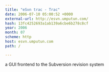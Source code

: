 ```yaml
---
title: "eSvn trac - Trac"
date: 2006-07-10 05:00:52 +0000
external-url: http://esvn.umputun.com/
hash: 13fc4252693a1ab139a6cbe6b278c8cf
year: 2006
month: 07
scheme: http
host: esvn.umputun.com
path: /

---
```


a GUI frontend to the Subversion revision system
